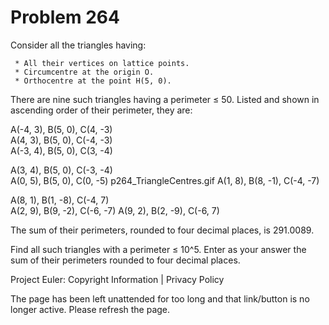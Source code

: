 #   Problem 264

   Consider all the triangles having:

     * All their vertices on lattice points.
     * Circumcentre at the origin O.
     * Orthocentre at the point H(5, 0).

   There are nine such triangles having a perimeter ≤ 50.
   Listed and shown in ascending order of their perimeter, they are:

   A(-4, 3), B(5, 0), C(4, -3)                           
   A(4, 3), B(5, 0), C(-4, -3)  
   A(-3, 4), B(5, 0), C(3, -4)  
                                
   A(3, 4), B(5, 0), C(-3, -4)  
   A(0, 5), B(5, 0), C(0, -5)   p264_TriangleCentres.gif
   A(1, 8), B(8, -1), C(-4, -7) 
                                
   A(8, 1), B(1, -8), C(-4, 7)  
   A(2, 9), B(9, -2), C(-6, -7) 
   A(9, 2), B(2, -9), C(-6, 7)  

   The sum of their perimeters, rounded to four decimal places, is 291.0089.

   Find all such triangles with a perimeter ≤ 10^5.
   Enter as your answer the sum of their perimeters rounded to four decimal
   places.

   Project Euler: Copyright Information | Privacy Policy

   The page has been left unattended for too long and that link/button is no
   longer active. Please refresh the page.
